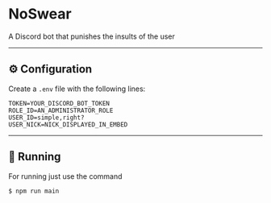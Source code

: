 # NoSwear
A Discord bot that punishes the insults of the user

---

## ⚙ Configuration

Create a `.env` file with the following lines:
```env
TOKEN=YOUR_DISCORD_BOT_TOKEN
ROLE_ID=AN_ADMINISTRATOR_ROLE
USER_ID=simple,right?
USER_NICK=NICK_DISPLAYED_IN_EMBED
```

---

## 🚀️ Running

For running just use the command
```bash
$ npm run main
```